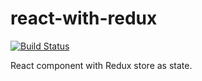# react-with-redux

[![Build Status](https://travis-ci.org/pinyin/react-with-redux.svg?branch=master)](https://travis-ci.org/pinyin/react-with-redux)

React component with Redux store as state.
